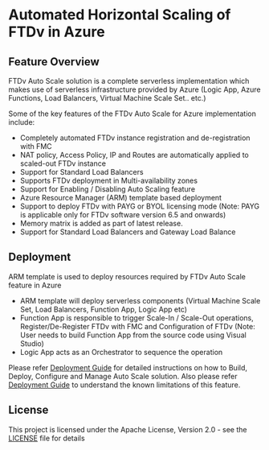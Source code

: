 # Automated Horizontal Scaling of FTDv in Azure

## Feature Overview

FTDv Auto Scale solution is a complete serverless implementation which makes use of serverless
infrastructure provided by Azure (Logic App, Azure Functions, Load Balancers, Virtual Machine Scale Set.. etc.)

Some of the key features of the FTDv Auto Scale for Azure implementation include:
*	Completely automated FTDv instance registration and de-registration with FMC
*	NAT policy, Access Policy, IP and Routes are automatically applied to scaled-out FTDv instance
*	Support for Standard Load Balancers
*	Supports FTDv deployment in Multi-availability zones
*	Support for Enabling / Disabling Auto Scaling feature
*	Azure Resource Manager (ARM) template based deployment 
*	Support to deploy FTDv with PAYG or BYOL licensing mode 
   (Note: PAYG is applicable only for FTDv software version 6.5 and onwards)
*   Memory matrix is added as part of latest release.
*   Support for Standard Load Balancers and Gateway Load Balance
## Deployment

ARM template is used to deploy resources required by FTDv Auto Scale feature in Azure

*  ARM template will deploy serverless components (Virtual Machine Scale Set, Load Balancers, Function App, Logic App etc)
*  Function App is responsible to trigger Scale-In / Scale-Out operations, Register/De-Register FTDv with FMC and Configuration of FTDv
   (Note: User needs to build Function App from the source code using Visual Studio)
*  Logic App acts as an Orchestrator to sequence the operation

Please refer [Deployment Guide](./ftdv-azure-autoscale-v73.pdf) for detailed instructions on how to Build, Deploy, Configure and Manage Auto Scale solution. 
Also please refer [Deployment Guide](./ftdv-azure-autoscale-v73.pdf) to understand the known limitations of this feature.

## License

This project is licensed under the Apache License, Version 2.0 - see the [LICENSE](../../../LICENSE) file for details
